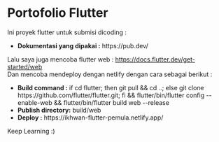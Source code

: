 # Portofolio Flutter

Ini proyek flutter untuk submisi dicoding :
<ul>
    <li><strong>Dokumentasi yang dipakai :</strong> https://pub.dev/</li>
</ul>

Lalu saya juga mencoba flutter web : https://docs.flutter.dev/get-started/web
<br>
Dan mencoba mendeploy dengan netlify dengan cara sebagai berikut :

<ul>
    <li><strong>Build command :</strong> if cd flutter; then git pull && cd ..; else git clone https://github.com/flutter/flutter.git; fi && flutter/bin/flutter config --enable-web && flutter/bin/flutter build web --release</li>
    <li><strong>Publish directory:</strong> build/web</li>
    <li><strong>Deploy :</strong> https://ikhwan-flutter-pemula.netlify.app/</li>
</ul>

Keep Learning :)